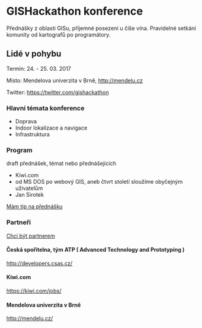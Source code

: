 # GISHackathon konference

Přednášky z oblasti GISu, příjemné posezení u číše vína. Pravidelné setkání komunity od kartografů po programátory.

## Lidé v pohybu

Termín: 24. - 25. 03. 2017

Místo: Mendelova univerzita v Brně, http://mendelu.cz

Twitter: https://twitter.com/gishackathon


### Hlavní témata konference
* Doprava
* Indoor lokalizace a navigace
* Infrastruktura

### Program

draft přednášek, témat nebo přednášejících

- Kiwi.com
- od MS DOS po webový GIS, aneb čtvrt století sloužíme obyčejným uživatelům
- Jan Sirotek

[Mám tip na přednášku](mailto:gishackathon@dumo.cz)

### Partneři

[Chci být partnerem](mailto:gishackathon@dumo.cz)

#### Česká spořitelna, tým ATP ( Advanced Technology and Prototyping )

http://developers.csas.cz/

#### Kiwi.com

https://kiwi.com/jobs/


#### Mendelova univerzita v Brně

http://mendelu.cz/

